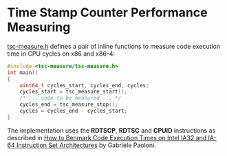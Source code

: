 # Time Stamp Counter Performance Measuring

[tsc-measure.h](https://github.com/scottt/tsc-measure/blob/master/tsc-measure/tsc-measure.h) defines a pair of inline functions to measure code execution time in CPU cycles on x86 and x86-4:
```C
#include <tsc-measure/tsc-measure.h>
int main()
{
	uint64_t cycles_start, cycles_end, cycles;
	cycles_start = tsc_measure_start();
	/* ... code to be measured ... */
	cycles_end = tsc_measure_stop();
	cycles = cycles_end - cycles_start;
}
```

The implementation uses the **RDTSCP**, **RDTSC** and **CPUID** instructions as described in
[How to Benmark Code Execution Times on Intel IA32 and IA-64 Instruction Set Architectures](http://www.intel.com/content/dam/www/public/us/en/documents/white-papers/ia-32-ia-64-benchmark-code-execution-paper.pdf) by Gabriele Paoloni.
